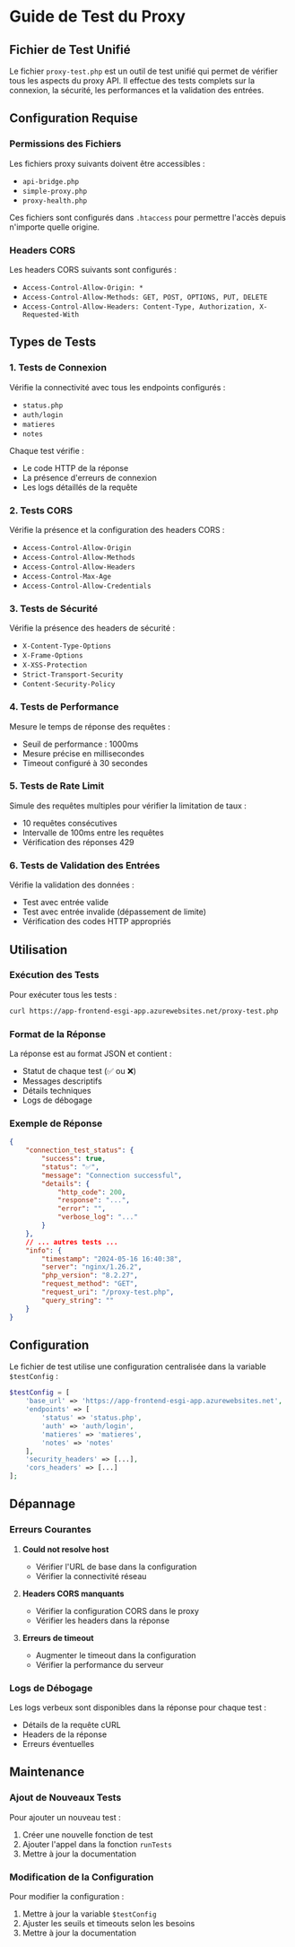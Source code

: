 # Guide de Test du Proxy

## Fichier de Test Unifié

Le fichier `proxy-test.php` est un outil de test unifié qui permet de vérifier tous les aspects du proxy API. Il effectue des tests complets sur la connexion, la sécurité, les performances et la validation des entrées.

## Configuration Requise

### Permissions des Fichiers

Les fichiers proxy suivants doivent être accessibles :

- `api-bridge.php`
- `simple-proxy.php`
- `proxy-health.php`

Ces fichiers sont configurés dans `.htaccess` pour permettre l'accès depuis n'importe quelle origine.

### Headers CORS

Les headers CORS suivants sont configurés :

- `Access-Control-Allow-Origin: *`
- `Access-Control-Allow-Methods: GET, POST, OPTIONS, PUT, DELETE`
- `Access-Control-Allow-Headers: Content-Type, Authorization, X-Requested-With`

## Types de Tests

### 1. Tests de Connexion

Vérifie la connectivité avec tous les endpoints configurés :

- `status.php`
- `auth/login`
- `matieres`
- `notes`

Chaque test vérifie :

- Le code HTTP de la réponse
- La présence d'erreurs de connexion
- Les logs détaillés de la requête

### 2. Tests CORS

Vérifie la présence et la configuration des headers CORS :

- `Access-Control-Allow-Origin`
- `Access-Control-Allow-Methods`
- `Access-Control-Allow-Headers`
- `Access-Control-Max-Age`
- `Access-Control-Allow-Credentials`

### 3. Tests de Sécurité

Vérifie la présence des headers de sécurité :

- `X-Content-Type-Options`
- `X-Frame-Options`
- `X-XSS-Protection`
- `Strict-Transport-Security`
- `Content-Security-Policy`

### 4. Tests de Performance

Mesure le temps de réponse des requêtes :

- Seuil de performance : 1000ms
- Mesure précise en millisecondes
- Timeout configuré à 30 secondes

### 5. Tests de Rate Limit

Simule des requêtes multiples pour vérifier la limitation de taux :

- 10 requêtes consécutives
- Intervalle de 100ms entre les requêtes
- Vérification des réponses 429

### 6. Tests de Validation des Entrées

Vérifie la validation des données :

- Test avec entrée valide
- Test avec entrée invalide (dépassement de limite)
- Vérification des codes HTTP appropriés

## Utilisation

### Exécution des Tests

Pour exécuter tous les tests :

```bash
curl https://app-frontend-esgi-app.azurewebsites.net/proxy-test.php
```

### Format de la Réponse

La réponse est au format JSON et contient :

- Statut de chaque test (✅ ou ❌)
- Messages descriptifs
- Détails techniques
- Logs de débogage

### Exemple de Réponse

```json
{
	"connection_test_status": {
		"success": true,
		"status": "✅",
		"message": "Connection successful",
		"details": {
			"http_code": 200,
			"response": "...",
			"error": "",
			"verbose_log": "..."
		}
	},
	// ... autres tests ...
	"info": {
		"timestamp": "2024-05-16 16:40:38",
		"server": "nginx/1.26.2",
		"php_version": "8.2.27",
		"request_method": "GET",
		"request_uri": "/proxy-test.php",
		"query_string": ""
	}
}
```

## Configuration

Le fichier de test utilise une configuration centralisée dans la variable `$testConfig` :

```php
$testConfig = [
    'base_url' => 'https://app-frontend-esgi-app.azurewebsites.net',
    'endpoints' => [
        'status' => 'status.php',
        'auth' => 'auth/login',
        'matieres' => 'matieres',
        'notes' => 'notes'
    ],
    'security_headers' => [...],
    'cors_headers' => [...]
];
```

## Dépannage

### Erreurs Courantes

1. **Could not resolve host**

      - Vérifier l'URL de base dans la configuration
      - Vérifier la connectivité réseau

2. **Headers CORS manquants**

      - Vérifier la configuration CORS dans le proxy
      - Vérifier les headers dans la réponse

3. **Erreurs de timeout**
      - Augmenter le timeout dans la configuration
      - Vérifier la performance du serveur

### Logs de Débogage

Les logs verbeux sont disponibles dans la réponse pour chaque test :

- Détails de la requête cURL
- Headers de la réponse
- Erreurs éventuelles

## Maintenance

### Ajout de Nouveaux Tests

Pour ajouter un nouveau test :

1. Créer une nouvelle fonction de test
2. Ajouter l'appel dans la fonction `runTests`
3. Mettre à jour la documentation

### Modification de la Configuration

Pour modifier la configuration :

1. Mettre à jour la variable `$testConfig`
2. Ajuster les seuils et timeouts selon les besoins
3. Mettre à jour la documentation
